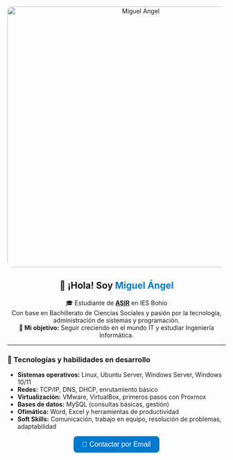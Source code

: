 <!-- Asegúrate de incluir Font Awesome -->
<link rel="stylesheet" href="https://cdnjs.cloudflare.com/ajax/libs/font-awesome/6.5.0/css/all.min.css" integrity="sha512-xh6IYrZ2ZBQs8om0Mi1EYv5hrDz8v6RgCHGLDkJGZxnlc6s2j+K7GlM2xKZr6XrR1qM0wYO1KKsIRYV3YEOmVg==" crossorigin="anonymous" referrerpolicy="no-referrer" />

<div align="center">
  <a href="https://postimg.cc/ykFMGtyj" target="_blank">
    <img src="https://i.postimg.cc/HLSt03Q7/Captura-de-pantalla-2025-06-04-005148.png" alt="Miguel Ángel" width="600" style="border-radius: 12px;">
  </a>
</div>

<h2 align="center">👋 ¡Hola! Soy <span style="color:#007ACC;">Miguel Ángel</span></h2>

<p align="center">
  🎓 Estudiante de <a href="https://llegarasalto.com/guiafp/ciclos/IFC-321.html" target="_blank"><strong>ASIR</strong></a> en IES Bohío <br>
  Con base en Bachillerato de Ciencias Sociales y pasión por la tecnología, administración de sistemas y programación.<br>
  <strong>🚀 Mi objetivo:</strong> Seguir creciendo en el mundo IT y estudiar Ingeniería Informática.
</p>

<hr>

<h3>🔧 Tecnologías y habilidades en desarrollo</h3>
<ul>
  <li><i class="fas fa-linux"></i> <strong>Sistemas operativos:</strong> Linux, Ubuntu Server, Windows Server, Windows 10/11</li>
  <li><i class="fas fa-network-wired"></i> <strong>Redes:</strong> TCP/IP, DNS, DHCP, enrutamiento básico</li>
  <li><i class="fas fa-server"></i> <strong>Virtualización:</strong> VMware, VirtualBox, primeros pasos con Proxmox</li>
  <li><i class="fas fa-database"></i> <strong>Bases de datos:</strong> MySQL (consultas básicas, gestión)</li>
  <li><i class="fas fa-file-word"></i> <strong>Ofimática:</strong> Word, Excel y herramientas de productividad</li>
  <li><i class="fas fa-users"></i> <strong>Soft Skills:</strong> Comunicación, trabajo en equipo, resolución de problemas, adaptabilidad</li>
</ul>

<div align="center">
  <a href="mailto:ma.molinamartinezz@gmail.com" style="text-decoration: none;">
    <button style="padding: 10px 20px; font-size: 16px; background-color: #007ACC; color: white; border: none; border-radius: 8px; cursor: pointer; transition: 0.3s;">
      📩 Contactar por Email
    </button>
  </a>
</div>

<br>

<div align="center">
  <a href="https://www.linkedin.com/in/tu-perfil" target="_blank" style="margin: 0 10px;">
    <i class="fab fa-linkedin fa-2x" style="color: #0077B5;"></i>
  </a>
  <a href="https://github.com/tu-usuario" target="_blank" style="margin: 0 10px;">
    <i class="fab fa-github fa-2x" style="color: #333;"></i>
  </a>
</div>
